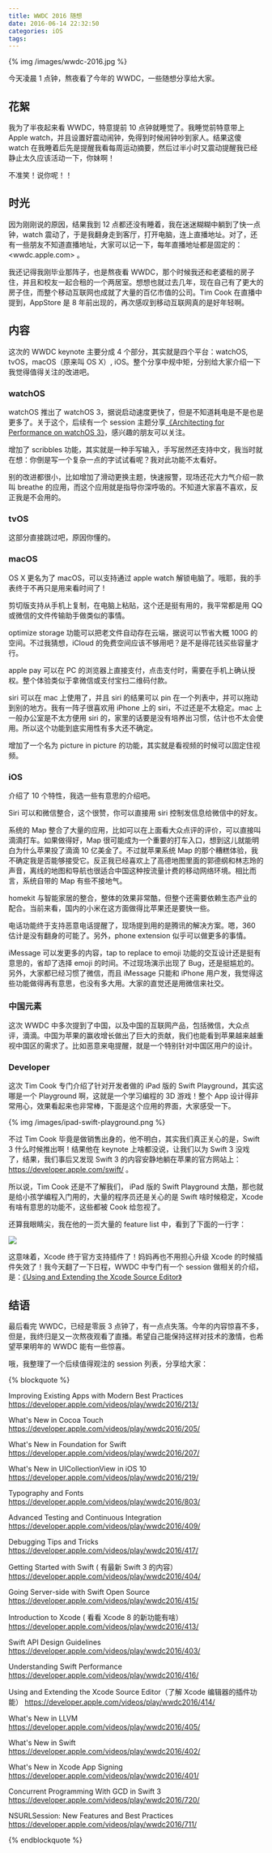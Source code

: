 ```yaml
---
title: WWDC 2016 随想
date: 2016-06-14 22:32:50
categories: iOS
tags:
---
```


{% img /images/wwdc-2016.jpg %}

今天凌晨 1 点钟，熬夜看了今年的 WWDC，一些随想分享给大家。

## 花絮

我为了半夜起来看 WWDC，特意提前 10 点钟就睡觉了。我睡觉前特意带上 Apple watch，并且设置好震动闹钟，免得到时候闹钟吵到家人。结果这傻 watch 在我睡着后先是提醒我看每周运动摘要，然后过半小时又震动提醒我已经静止太久应该活动一下，你妹啊！

不准笑！说你呢！！

## 时光

因为刚刚说的原因，结果我到 12 点都还没有睡着，我在迷迷糊糊中躺到了快一点钟，watch 震动了，于是我翻身走到客厅，打开电脑，连上直播地址。对了，还有一些朋友不知道直播地址，大家可以记一下，每年直播地址都是固定的：<wwdc.apple.com> 。

我还记得我刚毕业那阵子，也是熬夜看 WWDC，那个时候我还和老婆租的房子住，并且和校友一起合租的一个两居室。想想也就过去几年，现在自己有了更大的房子住，而整个移动互联网也成就了大量的百亿市值的公司。Tim Cook 在直播中提到，AppStore 是 8 年前出现的，再次感叹到移动互联网真的是好年轻啊。

## 内容

这次的 WWDC keynote 主要分成 4 个部分，其实就是四个平台：watchOS, tvOS，macOS（原来叫 OS X）, iOS。整个分享中规中矩，分别给大家介绍一下我觉得值得关注的改进吧。

### watchOS

watchOS 推出了 watchOS 3，据说启动速度更快了，但是不知道耗电是不是也是更多了。关于这个，后续有一个 session 主题分享[《Architecting for Performance on watchOS 3》](https://developer.apple.com/videos/play/wwdc2016/227/)，感兴趣的朋友可以关注。

增加了 scribbles 功能，其实就是一种手写输入，手写居然还支持中文，我当时就在想：你倒是写一个复杂一点的字试试看呢？我对此功能不太看好。

别的改进都很小，比如增加了滑动更换主题，快速报警，现场还花大力气介绍一款叫 breathe 的应用，而这个应用就是指导你深呼吸的。不知道大家喜不喜欢，反正我是不会用的。

### tvOS

这部分直接跳过吧，原因你懂的。

### macOS

OS X 更名为了 macOS，可以支持通过 apple watch 解锁电脑了。哦耶，我的手表终于不再只是用来看时间了 ! 

剪切版支持从手机上复制，在电脑上粘贴，这个还是挺有用的，我平常都是用 QQ 或微信的文件传输助手做类似的事情。

optimize storage 功能可以把老文件自动存在云端，据说可以节省大概 100G 的空间。不过我猜想，iCloud 的免费空间应该不够用吧？是不是得花钱买些容量才行。

apple pay 可以在 PC 的浏览器上直接支付，点击支付时，需要在手机上确认授权。整个体验类似于拿微信或支付宝扫二维码付款。

siri 可以在 mac 上使用了，并且 siri 的结果可以 pin 在一个列表中，并可以拖动到别的地方。我有一阵子很喜欢用 iPhone 上的 siri，不过还是不太稳定。mac 上一般办公室是不太方便用 siri 的，家里的话要是没有培养出习惯，估计也不太会使用。所以这个功能到底实用性有多大还不确定。

增加了一个名为 picture in picture 的功能，其实就是看视频的时候可以固定住视频。

### iOS

介绍了 10 个特性，我选一些有意思的介绍吧。

Siri 可以和微信整合，这个很赞，你可以直接用 siri 控制发信息给微信中的好友。

系统的 Map 整合了大量的应用，比如可以在上面看大众点评的评价，可以直接叫滴滴打车。如果做得好，Map 很可能成为一个重要的打车入口，想到这儿就能明白为什么苹果投了滴滴 10 亿美金了。不过就苹果系统 Map 的那个糟糕体验，我不确定我是否能够接受它。反正我已经喜欢上了高德地图里面的郭德纲和林志玲的声音，离线的地图和导航也很适合中国这种按流量计费的移动网络环境。相比而言，系统自带的 Map 有些不接地气。

homekit 与智能家居的整合，整体的效果非常酷，但整个还需要依赖生态产业的配合。当前来看，国内的小米在这方面做得比苹果还是要快一些。

电话功能终于支持恶意电话提醒了，现场提到用的是腾讯的解决方案。嗯，360 估计是没有翻身的可能了。另外，phone  extension 似乎可以做更多的事情。

iMessage 可以发更多的内容，tap to replace to emoji 功能的交互设计还是挺有意思的，省却了选择 emoji 的时间。不过现场演示出现了 Bug，还是挺尴尬的。另外，大家都已经习惯了微信，而且 iMessage 只能和 iPhone 用户发，我觉得这些功能做得再有意思，也没有多大用。大家的直觉还是用微信来社交。

### 中国元素

这次 WWDC 中多次提到了中国，以及中国的互联网产品，包括微信，大众点评，滴滴。中国为苹果的赢收增长做出了巨大的贡献，我们也能看到苹果越来越重视中国区的需求了。比如恶意来电提醒，就是一个特别针对中国区用户的设计。

### Developer

这次 Tim Cook 专门介绍了针对开发者做的 iPad 版的 Swift Playground，其实这哪是一个 Playground 啊，这就是一个学习编程的 3D 游戏！整个 App 设计得非常用心，效果看起来也非常棒，下面是这个应用的界面，大家感受一下。

{% img /images/ipad-swift-playground.png %}

不过 Tim Cook 毕竟是做销售出身的，他不明白，其实我们真正关心的是，Swift 3 什么时候推出啊！结果他在 keynote 上啥都没说，让我们以为 Swift 3 没戏了，结果，我们事后又发现 Swift 3 的内容安静地躺在苹果的官方网站上：<https://developer.apple.com/swift/> 。

所以说，Tim Cook 还是不了解我们， iPad 版的 Swift Playground 太酷，那也就是给小孩学编程入门用的，大量的程序员还是关心的是 Swift 啥时候稳定，Xcode 有啥有意思的功能不，这些都被 Cook 给忽视了。

还算我眼睛尖，我在他的一页大量的 feature list 中，看到了下面的一行字：

![](http://ww4.sinaimg.cn/mw690/65dc76a3jw1f4u663wkc6j20bv05ct9e.jpg)

这意味着，Xcode 终于官方支持插件了！妈妈再也不用担心升级 Xcode 的时候插件失效了！我今天翻了一下日程，WWDC 中专门有一个 session 做相关的介绍，是：[《Using and Extending the Xcode Source Editor》](https://developer.apple.com/videos/play/wwdc2016/414/)

## 结语

最后看完 WWDC，已经是零辰 3 点钟了，有一点点失落。今年的内容惊喜不多，但是，我终归是又一次熬夜观看了直播。希望自己能保持这样对技术的激情，也希望苹果明年的 WWDC 能有一些惊喜。

哦，我整理了一个后续值得观注的 session 列表，分享给大家：

{% blockquote %}

Improving Existing Apps with Modern Best Practices
https://developer.apple.com/videos/play/wwdc2016/213/

What's New in Cocoa Touch
https://developer.apple.com/videos/play/wwdc2016/205/

What's New in Foundation for Swift
https://developer.apple.com/videos/play/wwdc2016/207/

What's New in UICollectionView in iOS 10
https://developer.apple.com/videos/play/wwdc2016/219/

Typography and Fonts
https://developer.apple.com/videos/play/wwdc2016/803/

Advanced Testing and Continuous Integration
https://developer.apple.com/videos/play/wwdc2016/409/

Debugging Tips and Tricks
https://developer.apple.com/videos/play/wwdc2016/417/

Getting Started with Swift ( 有最新 Swift 3 的内容）
https://developer.apple.com/videos/play/wwdc2016/404/

Going Server-side with Swift Open Source
https://developer.apple.com/videos/play/wwdc2016/415/

Introduction to Xcode ( 看看 Xcode 8 的新功能有啥）
https://developer.apple.com/videos/play/wwdc2016/413/

Swift API Design Guidelines
https://developer.apple.com/videos/play/wwdc2016/403/

Understanding Swift Performance
https://developer.apple.com/videos/play/wwdc2016/416/

Using and Extending the Xcode Source Editor（了解 Xcode 编辑器的插件功能）
https://developer.apple.com/videos/play/wwdc2016/414/

What's New in LLVM
https://developer.apple.com/videos/play/wwdc2016/405/

What's New in Swift
https://developer.apple.com/videos/play/wwdc2016/402/

What's New in Xcode App Signing
https://developer.apple.com/videos/play/wwdc2016/401/

Concurrent Programming With GCD in Swift 3
https://developer.apple.com/videos/play/wwdc2016/720/

NSURLSession: New Features and Best Practices
https://developer.apple.com/videos/play/wwdc2016/711/

{% endblockquote %}
